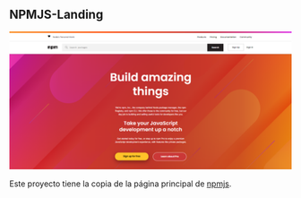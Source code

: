 ## NPMJS-Landing

<img src="/images/npm-page.png" alt="img"/>

Este proyecto tiene la copia de la página principal de [npmjs](https://www.npmjs.com/).
